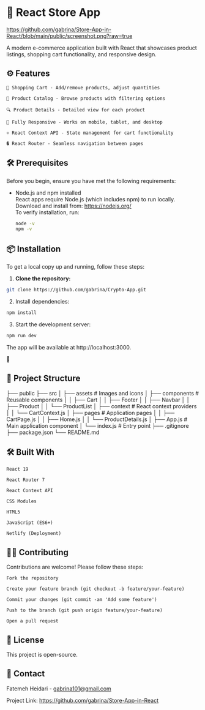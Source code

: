 # 🛒 React Store App

https://github.com/gabrina/Store-App-in-React/blob/main/public/screenshot.png?raw=true

A modern e-commerce application built with React that showcases product listings, shopping cart functionality, and responsive design.

## ⚙️ Features

    🛒 Shopping Cart - Add/remove products, adjust quantities

    🏪 Product Catalog - Browse products with filtering options

    🔍 Product Details - Detailed view for each product

    📱 Fully Responsive - Works on mobile, tablet, and desktop

    ⚛️ React Context API - State management for cart functionality

    � React Router - Seamless navigation between pages

## 🛠️ Prerequisites

Before you begin, ensure you have met the following requirements:

- Node.js and npm installed  
  React apps require Node.js (which includes npm) to run locally.  
  Download and install from: https://nodejs.org/  
  To verify installation, run:
  ```bash
  node -v
  npm -v
  ```

## 📦 Installation

To get a local copy up and running, follow these steps:

1. **Clone the repository:**

```bash
git clone https://github.com/gabrina/Crypto-App.git
```

2. Install dependencies:

```bash
npm install
```

3. Start the development server:

```bash
npm run dev
```

The app will be available at http://localhost:3000.

🧱

## 🧱 Project Structure

├── public
├── src
│ ├── assets # Images and icons
│ ├── components # Reusable components
│ │ ├── Cart
│ │ ├── Footer
│ │ ├── Navbar
│ │ ├── Product
│ │ └── ProductList
│ ├── context # React context providers
│ │ └── CartContext.js
│ ├── pages # Application pages
│ │ ├── CartPage.js
│ │ ├── Home.js
│ │ └── ProductDetails.js
│ ├── App.js # Main application component
│ └── index.js # Entry point
├── .gitignore
├── package.json
└── README.md

## 🛠️ Built With

    React 19

    React Router 7

    React Context API

    CSS Modules

    HTML5

    JavaScript (ES6+)

    Netlify (Deployment)

## 🤝🏼 Contributing

Contributions are welcome! Please follow these steps:

    Fork the repository

    Create your feature branch (git checkout -b feature/your-feature)

    Commit your changes (git commit -am 'Add some feature')

    Push to the branch (git push origin feature/your-feature)

    Open a pull request

## 📝 License

This project is open-source.

## 💬 Contact

Fatemeh Heidari - gabrina101@gmail.com

Project Link: https://github.com/gabrina/Store-App-in-React

